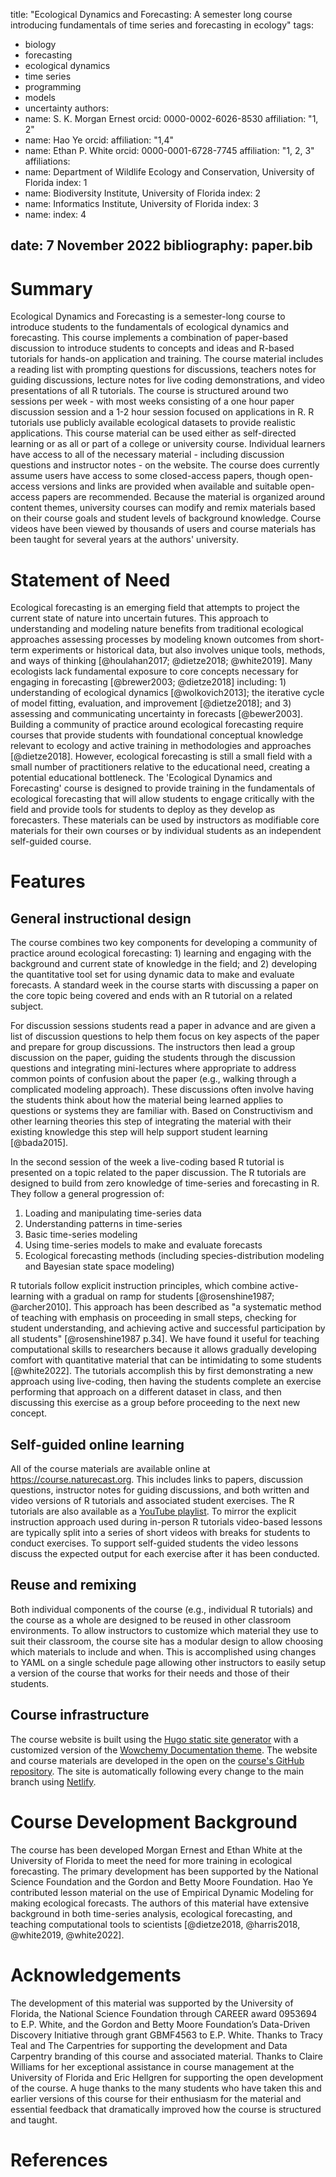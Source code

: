 title: "Ecological Dynamics and Forecasting: A semester long course introducing fundamentals of time series and forecasting in ecology"
tags:
  - biology
  - forecasting
  - ecological dynamics
  - time series
  - programming
  - models
  - uncertainty
authors:
  - name: S. K. Morgan Ernest
    orcid: 0000-0002-6026-8530
    affiliation: "1, 2"
  - name: Hao Ye
    orcid:
    affiliation: "1,4"
  - name: Ethan P. White
    orcid: 0000-0001-6728-7745
    affiliation: "1, 2, 3"
affiliations:
 - name: Department of Wildlife Ecology and Conservation, University of Florida
   index: 1
 - name: Biodiversity Institute, University of Florida
   index: 2
 - name: Informatics Institute, University of Florida
   index: 3
 - name: 
   index: 4

date: 7 November 2022
bibliography: paper.bib
---

# Summary

Ecological Dynamics and Forecasting is a semester-long course to introduce students to the fundamentals of ecological dynamics and forecasting. This course implements a combination of paper-based discussion to introduce students to concepts and ideas and R-based tutorials for hands-on application and training. The course material includes a reading list with prompting questions for discussions, teachers notes for guiding discussions, lecture notes for live coding demonstrations, and video presentations of all R tutorials. The course is structured around two sessions per week - with most weeks consisting of a one hour paper discussion session and a 1-2 hour session focused on applications in R. R tutorials use publicly available ecological datasets to provide realistic applications. This course material can be used either as self-directed learning or as all or part of a college or university course. Individual learners have access to all of the necessary material - including discussion questions and instructor notes - on the website. The course does currently assume users have access to some closed-access papers, though open-access versions and links are provided when available and suitable open-access papers are recommended. Because the material is organized around content themes, university courses can modify and remix materials based on their course goals and student levels of background knowledge. Course videos have been viewed by thousands of users and course materials has been taught for several years at the authors' university. 

# Statement of Need

Ecological forecasting is an emerging field that attempts to project the current state of nature into uncertain futures. This approach to understanding and modeling nature benefits from traditional ecological approaches assessing processes by modeling known outcomes from short-term experiments or historical data, but also involves unique tools, methods, and ways of thinking [@houlahan2017; @dietze2018; @white2019]. Many ecologists lack fundamental exposure to core concepts necessary for engaging in forecasting [@brewer2003; @dietze2018] including: 1) understanding of ecological dynamics [@wolkovich2013]; the iterative cycle of model fitting, evaluation, and improvement [@dietze2018]; and 3) assessing and communicating uncertainty in forecasts [@bewer2003]. Building a community of practice around ecological forecasting require courses that provide students with foundational conceptual knowledge relevant to ecology and active training in methodologies and approaches [@dietze2018]. However, ecological forecasting is still a small field with a small number of practitioners relative to the educational need, creating a potential educational bottleneck. The 'Ecological Dynamics and Forecasting' course is designed to provide training in the fundamentals of ecological forecasting that will allow students to engage critically with the field and provide tools for students to deploy as they develop as forecasters. These materials can be used by instructors as modifiable core materials for their own courses or by individual students as an independent self-guided course.

# Features

## General instructional design

The course combines two key components for developing a community of practice around ecological forecasting: 1) learning and engaging with the background and current state of knowledge in the field; and 2) developing the quantitative tool set for using dynamic data to make and evaluate forecasts. A standard week in the course starts with discussing a paper on the core topic being covered and ends with an R tutorial on a related subject.

For discussion sessions students read a paper in advance and are given a list of discussion questions to help them focus on key aspects of the paper and prepare for group discussions. The instructors then lead a group discussion on the paper, guiding the students through the discussion questions and integrating mini-lectures where appropriate to address common points of confusion about the paper (e.g., walking through a complicated modeling approach). These discussions often involve having the students think about how the material being learned applies to questions or systems they are familiar with. Based on Constructivism and other learning theories this step of integrating the material with their existing knowledge this step will help support student learning [@bada2015].

In the second session of the week a live-coding based R tutorial is presented on a topic related to the paper discussion. The R tutorials are designed to build from zero knowledge of time-series and forecasting in R. They follow a general progression of:

1. Loading and manipulating time-series data
2. Understanding patterns in time-series
3. Basic time-series modeling
4. Using time-series models to make and evaluate forecasts
5. Ecological forecasting methods (including species-distribution modeling and Bayesian state space modeling)

R tutorials follow explicit instruction principles, which combine active-learning with a gradual on ramp for students [@rosenshine1987; @archer2010]. This approach has been described as "a systematic method of teaching with emphasis on proceeding in small steps, checking for student understanding, and achieving active and successful participation by all students" [@rosenshine1987 p.34]. We have found it useful for teaching computational skills to researchers because it allows gradually developing comfort with quantitative material that can be intimidating to some students [@white2022]. The tutorials accomplish this by first demonstrating a new approach using live-coding, then having the students complete an exercise performing that approach on a different dataset in class, and then discussing this exercise as a group before proceeding to the next new concept.

## Self-guided online learning

All of the course materials are available online at <https://course.naturecast.org>. This includes links to papers, discussion questions, instructor notes for guiding discussions, and both written and video versions of R tutorials and associated student exercises. The R tutorials are also available as a [YouTube playlist](https://www.youtube.com/watch?v=Zr81Xn-sic4&list=PLD8eCxFKntVETvfPd-diUORGYLAL6idBv). To mirror the explicit instruction approach used during in-person R tutorials video-based lessons are typically split into a series of short videos with breaks for students to conduct exercises. To support self-guided students the video lessons discuss the expected output for each exercise after it has been conducted.

## Reuse and remixing

Both individual components of the course (e.g., individual R tutorials) and the course as a whole are designed to be reused in other classroom environments. To allow instructors to customize which material they use to suit their classroom, the course site has a modular design to allow choosing which materials to include and when. This is accomplished using changes to YAML on a single schedule page allowing other instructors to easily setup a version of the course that works for their needs and those of their students.

## Course infrastructure

The course website is built using the [Hugo static site generator](https://gohugo.io/) with a customized version of the [Wowchemy Documentation theme](https://github.com/wowchemy/hugo-documentation-theme). The website and course materials are developed in the open on the [course's GitHub repository](https://github.com/weecology/forecasting-course). The site is automatically following every change to the main branch using [Netlify](https://www.netlify.com/).

# Course Development Background

The course has been developed Morgan Ernest and Ethan White at the University of Florida to meet the need for more training in ecological forecasting. The primary development has been supported by the National Science Foundation and the Gordon and Betty Moore Foundation. Hao Ye contributed lesson material on the use of Empirical Dynamic Modeling for making ecological forecasts. The authors of this material have extensive background in both time-series analysis, ecological forecasting, and teaching computational tools to scientists [@dietze2018, @harris2018, @white2019, @white2022].

# Acknowledgements

The development of this material was supported by the University of Florida, the National Science Foundation through CAREER award 0953694 to E.P. White, and the Gordon and Betty Moore Foundation’s Data-Driven Discovery Initiative through grant GBMF4563 to E.P. White. Thanks to Tracy Teal and The Carpentries for supporting the development and Data Carpentry branding of this course and associated material. Thanks to Claire Williams for her exceptional assistance in course management at the University of Florida and Eric Hellgren for supporting the open development of the course. A huge thanks to the many students who have taken this and earlier versions of this course for their enthusiasm for the material and essential feedback that dramatically improved how the course is structured and taught.

# References
